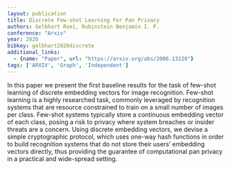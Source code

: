 ```yaml
---
layout: publication
title: Discrete Few-shot Learning For Pan Privacy
authors: Gelbhart Roei, Rubinstein Benjamin I. P.
conference: "Arxiv"
year: 2020
bibkey: gelbhart2020discrete
additional_links:
  - {name: "Paper", url: "https://arxiv.org/abs/2006.13120"}
tags: ['ARXIV', 'Graph', 'Independent']
---
```

<p>In this paper we present the first baseline results for the task of
few-shot learning of discrete embedding vectors for image recognition.
Few-shot learning is a highly researched task, commonly leveraged by
recognition systems that are resource constrained to train on a small
number of images per class. Few-shot systems typically store a
continuous embedding vector of each class, posing a risk to privacy
where system breaches or insider threats are a concern. Using discrete
embedding vectors, we devise a simple cryptographic protocol, which uses
one-way hash functions in order to build recognition systems that do not
store their users’ embedding vectors directly, thus providing the
guarantee of computational pan privacy in a practical and wide-spread
setting.</p>
